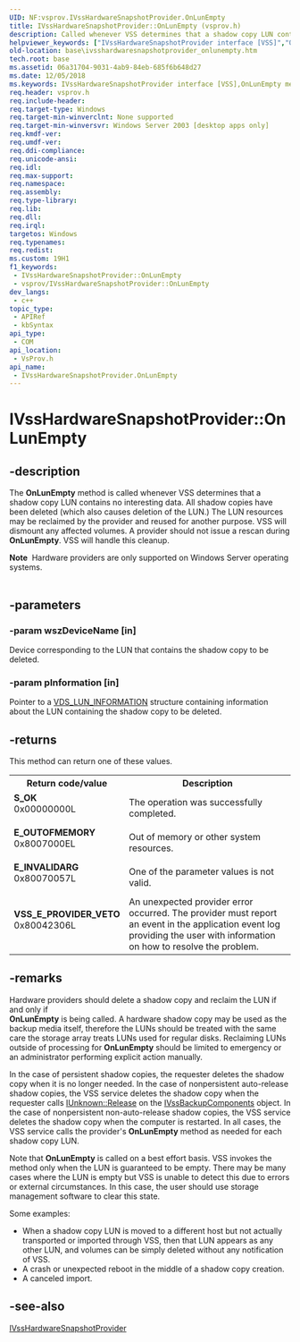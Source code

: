 ```yaml
---
UID: NF:vsprov.IVssHardwareSnapshotProvider.OnLunEmpty
title: IVssHardwareSnapshotProvider::OnLunEmpty (vsprov.h)
description: Called whenever VSS determines that a shadow copy LUN contains no interesting data.
helpviewer_keywords: ["IVssHardwareSnapshotProvider interface [VSS]","OnLunEmpty method","IVssHardwareSnapshotProvider.OnLunEmpty","IVssHardwareSnapshotProvider::OnLunEmpty","OnLunEmpty","OnLunEmpty method [VSS]","OnLunEmpty method [VSS]","IVssHardwareSnapshotProvider interface","base.ivsshardwaresnapshotprovider_onlunempty","vsprov/IVssHardwareSnapshotProvider::OnLunEmpty"]
old-location: base\ivsshardwaresnapshotprovider_onlunempty.htm
tech.root: base
ms.assetid: 06a31704-9031-4ab9-84eb-685f6b648d27
ms.date: 12/05/2018
ms.keywords: IVssHardwareSnapshotProvider interface [VSS],OnLunEmpty method, IVssHardwareSnapshotProvider.OnLunEmpty, IVssHardwareSnapshotProvider::OnLunEmpty, OnLunEmpty, OnLunEmpty method [VSS], OnLunEmpty method [VSS],IVssHardwareSnapshotProvider interface, base.ivsshardwaresnapshotprovider_onlunempty, vsprov/IVssHardwareSnapshotProvider::OnLunEmpty
req.header: vsprov.h
req.include-header: 
req.target-type: Windows
req.target-min-winverclnt: None supported
req.target-min-winversvr: Windows Server 2003 [desktop apps only]
req.kmdf-ver: 
req.umdf-ver: 
req.ddi-compliance: 
req.unicode-ansi: 
req.idl: 
req.max-support: 
req.namespace: 
req.assembly: 
req.type-library: 
req.lib: 
req.dll: 
req.irql: 
targetos: Windows
req.typenames: 
req.redist: 
ms.custom: 19H1
f1_keywords:
 - IVssHardwareSnapshotProvider::OnLunEmpty
 - vsprov/IVssHardwareSnapshotProvider::OnLunEmpty
dev_langs:
 - c++
topic_type:
 - APIRef
 - kbSyntax
api_type:
 - COM
api_location:
 - VsProv.h
api_name:
 - IVssHardwareSnapshotProvider.OnLunEmpty
---
```


# IVssHardwareSnapshotProvider::OnLunEmpty


## -description

The <b>OnLunEmpty</b> method is 
   called whenever VSS determines that a shadow copy LUN contains no interesting data. All 
   shadow copies have been deleted (which also causes deletion of the LUN.) The LUN resources may be reclaimed by the 
   provider and reused for another purpose. VSS will dismount any affected volumes. A provider should not issue a 
   rescan during  <b>OnLunEmpty</b>. VSS 
   will handle this cleanup.
<div class="alert"><b>Note</b>  Hardware providers are only supported on Windows Server operating systems.</div><div> </div>

## -parameters

### -param wszDeviceName [in]

Device corresponding to the LUN that contains the shadow copy to be deleted.

### -param pInformation [in]

Pointer to a <a href="https://docs.microsoft.com/windows/desktop/api/vdslun/ns-vdslun-vds_lun_information">VDS_LUN_INFORMATION</a> structure 
      containing information about the LUN containing the shadow copy to be deleted.

## -returns

This method can return one of these values.

<table>
<tr>
<th>Return code/value</th>
<th>Description</th>
</tr>
<tr>
<td width="40%">
<dl>
<dt><b><b>S_OK</b></b></dt>
<dt>0x00000000L</dt>
</dl>
</td>
<td width="60%">
The operation was successfully completed.

</td>
</tr>
<tr>
<td width="40%">
<dl>
<dt><b><b>E_OUTOFMEMORY</b></b></dt>
<dt>0x8007000EL</dt>
</dl>
</td>
<td width="60%">
Out of memory or other system resources.

</td>
</tr>
<tr>
<td width="40%">
<dl>
<dt><b>E_INVALIDARG</b></dt>
<dt>0x80070057L</dt>
</dl>
</td>
<td width="60%">
One of the parameter values is not valid.

</td>
</tr>
<tr>
<td width="40%">
<dl>
<dt><b><b>VSS_E_PROVIDER_VETO</b></b></dt>
<dt>0x80042306L</dt>
</dl>
</td>
<td width="60%">
An unexpected provider error occurred. The provider must report an event in the application event log 
        providing the user with information on how to resolve the problem.

</td>
</tr>
</table>

## -remarks

Hardware providers should delete a shadow copy and reclaim the LUN if and only if  
    <b>OnLunEmpty</b> is being called. A 
    hardware shadow copy may be used as the backup media itself, therefore the LUNs should be treated with the same 
    care the storage array treats LUNs used for regular disks. Reclaiming LUNs outside of processing for 
    <b>OnLunEmpty</b> should be limited to 
    emergency or an administrator performing explicit action manually.

In the case of persistent shadow copies, the requester deletes the shadow copy when it is no longer needed. In the case of 
    nonpersistent auto-release shadow copies, the VSS service deletes the shadow copy when the requester calls <a href="https://docs.microsoft.com/windows/desktop/api/unknwn/nf-unknwn-iunknown-release">IUnknown::Release</a> on the <a href="https://docs.microsoft.com/windows/desktop/api/vsbackup/nl-vsbackup-ivssbackupcomponents">IVssBackupComponents</a> object. In the case of nonpersistent non-auto-release shadow copies, the VSS service deletes the shadow copy when the computer is restarted. In all cases, the VSS service calls the provider's  <b>OnLunEmpty</b> method as needed for each shadow copy 
    LUN.

Note that <b>OnLunEmpty</b> is 
    called on a best effort basis. VSS invokes the method only when the LUN is guaranteed to be empty. There may be 
    many cases where the LUN is empty but VSS is unable to detect this due to errors or external circumstances. In 
    this case, the user should use storage management software to clear this state.

Some examples:

<ul>
<li>When a shadow copy LUN is moved to a different host but not actually transported or imported through VSS, 
      then that LUN appears as any other LUN, and volumes can be simply deleted without any  notification of VSS.</li>
<li>A crash or unexpected reboot in the middle of a shadow copy creation.</li>
<li>A canceled import.</li>
</ul>

## -see-also

<a href="https://docs.microsoft.com/windows/desktop/api/vsprov/nn-vsprov-ivsshardwaresnapshotprovider">IVssHardwareSnapshotProvider</a>

